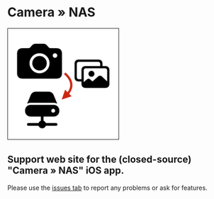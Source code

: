 # Camera » NAS

<img src="./AppIcon.png" border="1" width="250">

## Support web site for the (closed-source) "Camera » NAS" iOS app.

Please use the [issues tab](https://github.com/g-mocken/cam2nasSupport/issues) to report any problems or ask for features.
